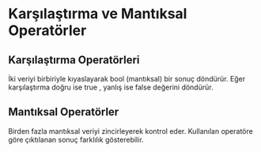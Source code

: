 # Karşılaştırma ve Mantıksal Operatörler
## Karşılaştırma Operatörleri
İki veriyi birbiriyle kıyaslayarak bool (mantıksal) bir sonuç döndürür. Eğer karşılaştırma doğru ise true , yanlış ise false değerini döndürür.

## Mantıksal Operatörler
Birden fazla mantıksal veriyi zincirleyerek kontrol eder. Kullanılan operatöre göre çıktılanan sonuç farklılık gösterebilir.

